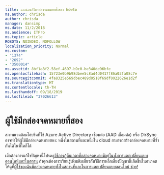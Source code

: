 ```yaml
---
title: ๑๓๗๔แก้ไขกล่องจดหมายทั้งสอง howto
ms.author: chrisda
author: chrisda
manager: dansimp
ms.date: 11/2/2018
ms.audience: ITPro
ms.topic: article
ROBOTS: NOINDEX, NOFOLLOW
localization_priority: Normal
ms.custom:
- "1374"
- "2692"
- "3500014"
ms.assetid: 8bf1a8f2-58ef-4697-b9c0-be340de96bfe
ms.openlocfilehash: 15723e0b9b98dbee5c8ad4d0417f86a03fa08c7e
ms.sourcegitcommit: 4fa8325e569dbec489d0518f69df0022626e1d2f
ms.translationtype: MT
ms.contentlocale: th-TH
ms.lasthandoff: 09/18/2019
ms.locfileid: "37026613"
---
```

# <a name="a-user-has-two-mailboxes"></a>ผู้ใช้มีกล่องจดหมายที่สอง

สภาพแวดล้อมไฮบริดที่ใช้ Azure Active Directory เชื่อมต่อ (AAD เชื่อมต่อ) หรือ DirSync อาจทำให้ผู้ใช้มีกล่องจดหมายสอง: หนึ่งในสถานที่และหนึ่งใน cloud สามารถสร้างกล่องจดหมายที่ซ้ำกันได้ในที่ใดก็ได้

เมื่อต้องการแก้ไขปัญหานี้โปรดดู[วิธีการกู้คืนเวลาที่กล่องจดหมายมีอยู่ในทั้งการแลกเปลี่ยนแบบออนไลน์และในสถาน](https://docs.microsoft.com/exchange/troubleshoot/move-mailboxes/mailbox-exists-exo-onpremises) ถ้าคุณต้องการเรียนรู้เพิ่มเติมเกี่ยวกับวิธีการหลีกเลี่ยงปัญหานี้เกิดขึ้นในอนาคตให้ดูที่[ผู้ใช้ของฉันมีกล่องจดหมายทั้งในสถานที่และในการแลกเปลี่ยนแบบออนไลน์ ช่วย!](https://techcommunity.microsoft.com/t5/Exchange-Team-Blog/My-user-has-a-mailbox-both-on-premises-and-in-Exchange-Online/ba-p/846809)
